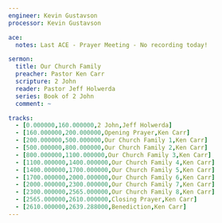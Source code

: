 ```yaml
---
engineer: Kevin Gustavson
processor: Kevin Gustavson

ace:
  notes: Last ACE - Prayer Meeting - No recording today!

sermon:
  title: Our Church Family
  preacher: Pastor Ken Carr
  scripture: 2 John
  reader: Pastor Jeff Holwerda
  series: Book of 2 John
  comment: ~

tracks:
  - [0.000000,160.000000,2 John,Jeff Holwerda]
  - [160.000000,200.000000,Opening Prayer,Ken Carr]
  - [200.000000,500.000000,Our Church Family 1,Ken Carr]
  - [500.000000,800.000000,Our Church Family 2,Ken Carr]
  - [800.000000,1100.000000,Our Church Family 3,Ken Carr]
  - [1100.000000,1400.000000,Our Church Family 4,Ken Carr]
  - [1400.000000,1700.000000,Our Church Family 5,Ken Carr]
  - [1700.000000,2000.000000,Our Church Family 6,Ken Carr]
  - [2000.000000,2300.000000,Our Church Family 7,Ken Carr]
  - [2300.000000,2565.000000,Our Church Family 8,Ken Carr]
  - [2565.000000,2610.000000,Closing Prayer,Ken Carr]
  - [2610.000000,2639.288000,Benediction,Ken Carr]
---
```

